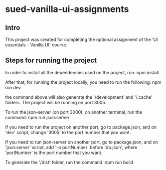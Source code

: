 # sued-vanilla-ui-assignments

## Intro

This project was created for completing the optional assignment of the 'UI essentials - Vanilla UI' course.

## Steps for running the project

In order to install all the dependencies used on the project, run:
npm install

After that, for running the project locally, you need to run the following:
npm run dev

the command above will also generate the '/development' and '/.cache' folders. The project will be running on port 3005.

To run the json-server (on port 3000), on another terminal, run the command:
npm run json:server

If you need to run the project on another port, go to package.json, and on 'dev' script, change '3005' to the port number that you want.

If you need to run json-server on another port, go to package.json, and on 'json:server' script, add '-p portNumber' before 'db.json', where 'portNumber' is the port number that you want.

To generate the '/dist' folder, run the command:
npm run build
